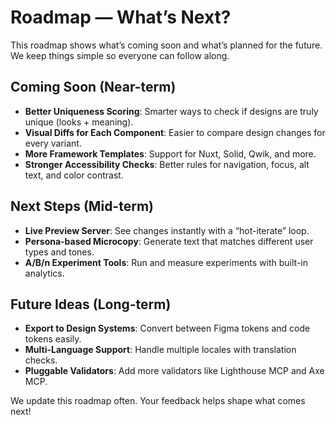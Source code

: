 # Roadmap — What’s Next?

This roadmap shows what’s coming soon and what’s planned for the future. We keep things simple so everyone can follow along.

## Coming Soon (Near-term)
- **Better Uniqueness Scoring**: Smarter ways to check if designs are truly unique (looks + meaning).
- **Visual Diffs for Each Component**: Easier to compare design changes for every variant.
- **More Framework Templates**: Support for Nuxt, Solid, Qwik, and more.
- **Stronger Accessibility Checks**: Better rules for navigation, focus, alt text, and color contrast.

## Next Steps (Mid-term)
- **Live Preview Server**: See changes instantly with a “hot-iterate” loop.
- **Persona-based Microcopy**: Generate text that matches different user types and tones.
- **A/B/n Experiment Tools**: Run and measure experiments with built-in analytics.

## Future Ideas (Long-term)
- **Export to Design Systems**: Convert between Figma tokens and code tokens easily.
- **Multi-Language Support**: Handle multiple locales with translation checks.
- **Pluggable Validators**: Add more validators like Lighthouse MCP and Axe MCP.

We update this roadmap often. Your feedback helps shape what comes next!

